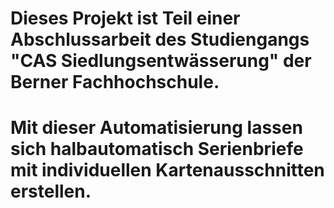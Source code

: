 <h1> Dieses Projekt ist Teil einer Abschlussarbeit des Studiengangs "CAS Siedlungsentwässerung" der Berner Fachhochschule. <h1/>

Mit dieser Automatisierung lassen sich halbautomatisch Serienbriefe mit individuellen Kartenausschnitten erstellen. 
